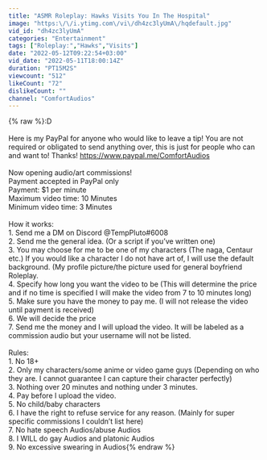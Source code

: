 ```yaml
---
title: "ASMR Roleplay: Hawks Visits You In The Hospital"
image: "https:\/\/i.ytimg.com\/vi\/dh4zc3lyUmA\/hqdefault.jpg"
vid_id: "dh4zc3lyUmA"
categories: "Entertainment"
tags: ["Roleplay:","Hawks","Visits"]
date: "2022-05-12T09:22:54+03:00"
vid_date: "2022-05-11T18:00:14Z"
duration: "PT15M2S"
viewcount: "512"
likeCount: "72"
dislikeCount: ""
channel: "ComfortAudios"
---
```

{% raw %}:D<br /><br />Here is my PayPal for anyone who would like to leave a tip! You are not required or obligated to send anything over, this is just for people who can and want to! Thanks! <a rel="nofollow" target="blank" href="https://www.paypal.me/ComfortAudios">https://www.paypal.me/ComfortAudios</a><br /><br />Now opening audio/art commissions!<br />Payment accepted in PayPal only<br />Payment: $1 per minute<br />Maximum video time: 10 Minutes<br />Minimum video time: 3 Minutes<br /><br />How it works:<br />1. Send me a DM on Discord @TempPluto#6008<br />2. Send me the general idea. (Or a script if you’ve written one)<br />3. You may choose for me to be one of my characters (The naga, Centaur etc.) If you would like a character I do not have art of, I will use the default background. (My profile picture/the picture used for general boyfriend Roleplay.<br />4. Specify how long you want the video to be (This will determine the price and if no time is specified I will make the video from 7 to 10 minutes long)<br />5. Make sure you have the money to pay me. (I will not release the video until payment is received)<br />6. We will decide the price<br />7. Send me the money and I will upload the video. It will be labeled as a commission audio but your username will not be listed.<br /><br />Rules:<br />1. No 18+<br />2. Only my characters/some anime or video game guys (Depending on who they are. I cannot guarantee I can capture their character perfectly)<br />3. Nothing over 20 minutes and nothing under 3 minutes.<br />4. Pay before I upload the video.<br />5. No child/baby characters<br />6. I have the right to refuse service for any reason. (Mainly for super specific commissions I couldn’t list here)<br />7. No hate speech Audios/abuse Audios<br />8. I WILL do gay Audios and platonic Audios<br />9. No excessive swearing in Audios{% endraw %}
